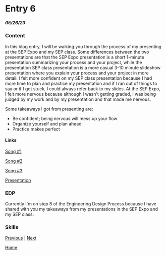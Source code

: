 # Entry 6
##### 05/26/23

### Content

In this blog entry, I will be walking you through the process of my presenting at the SEP Expo and my SEP class. Some differences between the two presentations are that the SEP Expo presentation is a short 1-minute presentation summarizing your process and your project, while the presentation SEP class presentation is a more casual 3-10 minute slideshow presentation where you explain your process and your project in more detail. I felt more confident on my SEP class presentation because I had more time to plan and practice my presentation and if I ran out of things to say or if I got stuck, I could always refer back to my slides. At the SEP Expo, I felt more nervous because although I wasn't getting graded, I was being judged by my work and by my presentation and that made me nervous.

Some takeaways I got from presenting are:

* Be confident; being nervous will mess up your flow
* Organize yourself and plan ahead
* Practice makes perfect

#### Links

[Song #1](https://earsketch.gatech.edu/earsketch2/?sharing=GRpL9YeLWLyzWMu4navECw)

[Song #2](https://earsketch.gatech.edu/earsketch2/?sharing=Y0FO29BLCYjG58jlrjm8YA)

[Song #3](https://earsketch.gatech.edu/earsketch2/?sharing=l2pk3hT3-xTdhj9py9_bIA)

[Presentation](https://docs.google.com/presentation/d/1BFCZ5Z4Wn3D-pC0DY2w8oCDnFfe5Kel1N_O9xbMq6ZI/edit#slide=id.p)

### EDP

Currently I'm on step 8 of the Engineering Design Process because I have shared with you my takeaways from my presentations in the SEP Expo and my SEP class.

### Skills



[Previous](entry05.md) | [Next](entry07.md)

[Home](../README.md)